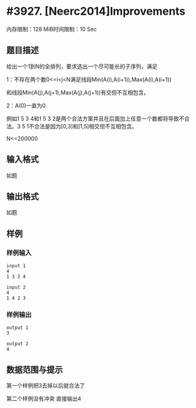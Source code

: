 # #3927. [Neerc2014]Improvements

内存限制：128 MiB时间限制：10 Sec

## 题目描述

给出一个1到N的全排列，要求选出一个尽可能长的子序列，满足

1：不存在两个数0<=i<j<N满足线段Min(A(i),A(i+1)),Max(A(i),A(i+1))

和线段Min(A(j),A(j+1),Max(A(j),A(j+1))有交但不互相包含。

2：A(0)一直为0.

例如1 5 3 4和1 5 3 2是两个合法方案并且在后面加上任意一个数都将导致不合法。3 5 1不合法是因为[0,3]和[1,5]相交但不互相包含。

N<=200000

## 输入格式

如题

## 输出格式

如题

## 样例

### 样例输入

    
    input 1
    4
    1 3 2 4
    
    input 2
    4
    1 4 2 3
    

### 样例输出

    
    output 1
    3
    
    output 2
    4
    
    

## 数据范围与提示

第一个样例把3去掉以后就合法了

第二个样例没有冲突 直接输出4
